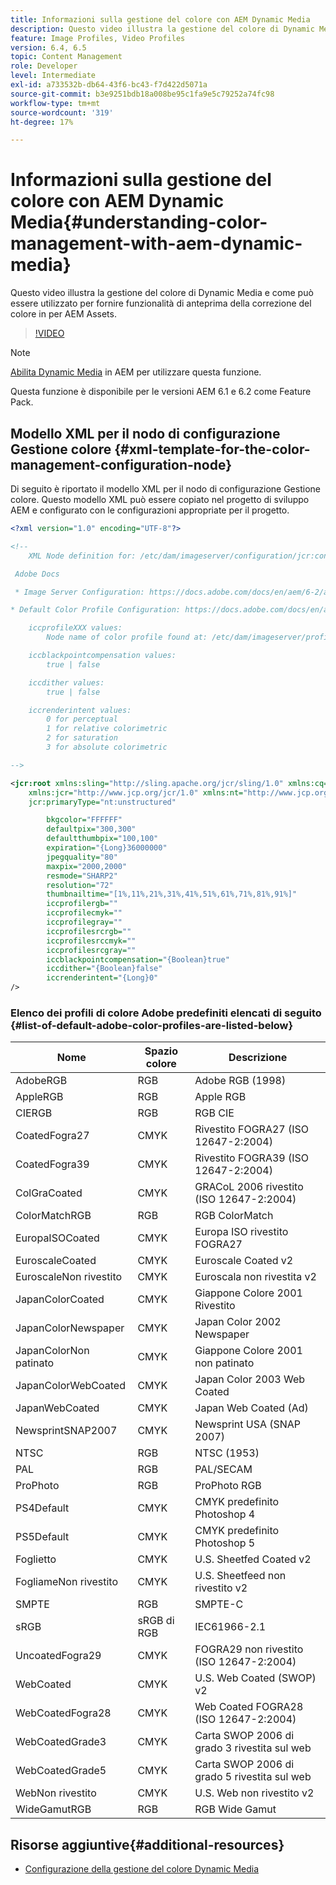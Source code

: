 ```yaml
---
title: Informazioni sulla gestione del colore con AEM Dynamic Media
description: Questo video illustra la gestione del colore di Dynamic Media e come può essere utilizzato per fornire funzionalità di anteprima della correzione del colore in per AEM Assets.
feature: Image Profiles, Video Profiles
version: 6.4, 6.5
topic: Content Management
role: Developer
level: Intermediate
exl-id: a733532b-db64-43f6-bc43-f7d422d5071a
source-git-commit: b3e9251bdb18a008be95c1fa9e5c79252a74fc98
workflow-type: tm+mt
source-wordcount: '319'
ht-degree: 17%

---
```


# Informazioni sulla gestione del colore con AEM Dynamic Media{#understanding-color-management-with-aem-dynamic-media}

Questo video illustra la gestione del colore di Dynamic Media e come può essere utilizzato per fornire funzionalità di anteprima della correzione del colore in per AEM Assets.

>[!VIDEO](https://video.tv.adobe.com/v/16792?quality=12&learn=on)

>[!NOTE]
>
>[Abilita Dynamic Media](https://experienceleague.adobe.com/docs/experience-manager-release-information/aem-release-updates/previous-updates/aem-previous-versions.html?lang=it) in AEM per utilizzare questa funzione.

Questa funzione è disponibile per le versioni AEM 6.1 e 6.2 come Feature Pack.

## Modello XML per il nodo di configurazione Gestione colore {#xml-template-for-the-color-management-configuration-node}

Di seguito è riportato il modello XML per il nodo di configurazione Gestione colore. Questo modello XML può essere copiato nel progetto di sviluppo AEM e configurato con le configurazioni appropriate per il progetto.

```xml
<?xml version="1.0" encoding="UTF-8"?>

<!--
    XML Node definition for: /etc/dam/imageserver/configuration/jcr:content/settings

 Adobe Docs

 * Image Server Configuration: https://docs.adobe.com/docs/en/aem/6-2/administer/content/dynamic-media/config-dynamic.html#Configuring%20Dynamic%20Media%20Image%20Settings

* Default Color Profile Configuration: https://docs.adobe.com/docs/en/aem/6-1/administer/content/dynamic-media/config-dynamic.html#Configuring%20the%20default%20color%20profiles

    iccprofileXXX values:
        Node name of color profile found at: /etc/dam/imageserver/profiles

    iccblackpointcompensation values:
        true | false

    iccdither values:
        true | false

    iccrenderintent values:
        0 for perceptual
        1 for relative colorimetric
        2 for saturation
        3 for absolute colorimetric

-->

<jcr:root xmlns:sling="http://sling.apache.org/jcr/sling/1.0" xmlns:cq="http://www.day.com/jcr/cq/1.0"
    xmlns:jcr="http://www.jcp.org/jcr/1.0" xmlns:nt="http://www.jcp.org/jcr/nt/1.0"
    jcr:primaryType="nt:unstructured"

        bkgcolor="FFFFFF"
        defaultpix="300,300"
        defaultthumbpix="100,100"
        expiration="{Long}36000000"
        jpegquality="80"
        maxpix="2000,2000"
        resmode="SHARP2"
        resolution="72"
        thumbnailtime="[1%,11%,21%,31%,41%,51%,61%,71%,81%,91%]"
        iccprofilergb=""
        iccprofilecmyk=""
        iccprofilegray=""
        iccprofilesrcrgb=""
        iccprofilesrccmyk=""
        iccprofilesrcgray=""
        iccblackpointcompensation="{Boolean}true"
        iccdither="{Boolean}false"
        iccrenderintent="{Long}0"
/>
```

### Elenco dei profili di colore Adobe predefiniti elencati di seguito {#list-of-default-adobe-color-profiles-are-listed-below}

| Nome | Spazio colore | Descrizione |
| ------------------- | ---------- | ------------------------------------- |
| AdobeRGB | RGB | Adobe RGB (1998) |
| AppleRGB | RGB | Apple RGB |
| CIERGB | RGB | RGB CIE |
| CoatedFogra27 | CMYK | Rivestito FOGRA27 (ISO 12647-2:2004) |
| CoatedFogra39 | CMYK | Rivestito FOGRA39 (ISO 12647-2:2004) |
| ColGraCoated | CMYK | GRACoL 2006 rivestito (ISO 12647-2:2004) |
| ColorMatchRGB | RGB | RGB ColorMatch |
| EuropaISOCoated | CMYK | Europa ISO rivestito FOGRA27 |
| EuroscaleCoated | CMYK | Euroscale Coated v2 |
| EuroscaleNon rivestito | CMYK | Euroscala non rivestita v2 |
| JapanColorCoated | CMYK | Giappone Colore 2001 Rivestito |
| JapanColorNewspaper | CMYK | Japan Color 2002 Newspaper |
| JapanColorNon patinato | CMYK | Giappone Colore 2001 non patinato |
| JapanColorWebCoated | CMYK | Japan Color 2003 Web Coated |
| JapanWebCoated | CMYK | Japan Web Coated (Ad) |
| NewsprintSNAP2007 | CMYK | Newsprint USA (SNAP 2007) |
| NTSC | RGB | NTSC (1953) |
| PAL | RGB | PAL/SECAM |
| ProPhoto | RGB | ProPhoto RGB |
| PS4Default | CMYK | CMYK predefinito Photoshop 4 |
| PS5Default | CMYK | CMYK predefinito Photoshop 5 |
| Foglietto | CMYK | U.S. Sheetfed Coated v2 |
| FogliameNon rivestito | CMYK | U.S. Sheetfeed non rivestito v2 |
| SMPTE | RGB | SMPTE-C |
| sRGB | sRGB di RGB | IEC61966-2.1 |
| UncoatedFogra29 | CMYK | FOGRA29 non rivestito (ISO 12647-2:2004) |
| WebCoated | CMYK | U.S. Web Coated (SWOP) v2 |
| WebCoatedFogra28 | CMYK | Web Coated FOGRA28 (ISO 12647-2:2004) |
| WebCoatedGrade3 | CMYK | Carta SWOP 2006 di grado 3 rivestita sul web |
| WebCoatedGrade5 | CMYK | Carta SWOP 2006 di grado 5 rivestita sul web |
| WebNon rivestito | CMYK | U.S. Web non rivestito v2 |
| WideGamutRGB | RGB | RGB Wide Gamut |

## Risorse aggiuntive{#additional-resources}

* [Configurazione della gestione del colore Dynamic Media](https://helpx.adobe.com/experience-manager/6-5/assets/using/config-dynamic.html#ConfiguringDynamicMediaColorManagement)
